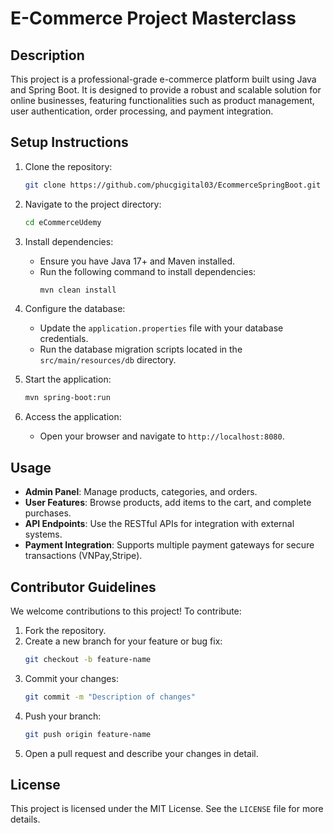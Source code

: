 
# E-Commerce Project Masterclass

## Description

This project is a professional-grade e-commerce platform built using Java
and Spring Boot. It is designed to provide a robust and scalable solution 
for online businesses, featuring functionalities such as product management,
user authentication, order processing, and payment integration.

## Setup Instructions

1. Clone the repository:
   ```bash
   git clone https://github.com/phucgigital03/EcommerceSpringBoot.git
   ```
2. Navigate to the project directory:
   ```bash
   cd eCommerceUdemy
   ```
3. Install dependencies:
   - Ensure you have Java 17+ and Maven installed.
   - Run the following command to install dependencies:
     ```bash
     mvn clean install
     ```
4. Configure the database:
   - Update the `application.properties` file with your database credentials.
   - Run the database migration scripts located in the `src/main/resources/db` directory.

5. Start the application:
   ```bash
   mvn spring-boot:run
   ```

6. Access the application:
   - Open your browser and navigate to `http://localhost:8080`.

## Usage

- **Admin Panel**: Manage products, categories, and orders.
- **User Features**: Browse products, add items to the cart, and complete purchases.
- **API Endpoints**: Use the RESTful APIs for integration with external systems.
- **Payment Integration**: Supports multiple payment gateways for secure transactions (VNPay,Stripe).

## Contributor Guidelines

We welcome contributions to this project! To contribute:

1. Fork the repository.
2. Create a new branch for your feature or bug fix:
   ```bash
   git checkout -b feature-name
   ```
3. Commit your changes:
   ```bash
   git commit -m "Description of changes"
   ```
4. Push your branch:
   ```bash
   git push origin feature-name
   ```
5. Open a pull request and describe your changes in detail.

## License

This project is licensed under the MIT License. See the `LICENSE` file for more details.
